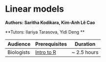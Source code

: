 # Linear models

**Authors: Saritha Kodikara, Kim-Anh L&#234; Cao**

**Tutors: Ilariya Tarasova, Yidi Deng **

| Audience      | Prerequisites | Duration    |
| ------------- | ------------- | ----------- |
| Biologists    | [Intro to R](https://melbintgen.github.io/intro-to-r/intro_r_biologists.html)          |~ 2.5 hours    |
